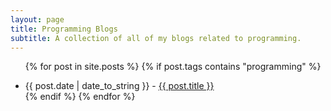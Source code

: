 ```yaml
---
layout: page
title: Programming Blogs
subtitle: A collection of all of my blogs related to programming.
---
```


<ul class="posts">

  {% for post in site.posts %}
     {% if post.tags contains "programming" %}
       <li><span>{{ post.date | date_to_string }}</span> - <a href="{{ post.url }}" title="{{ post.title }}">{{ post.title }}</a></li>
     {% endif %}
  {% endfor %}
</ul>
